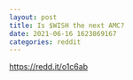 ```yaml
--- 
layout: post 
title: Is $WISH the next AMC? 
date: 2021-06-16 1623869167 
categories: reddit 
--- 
```

https://redd.it/o1c6ab